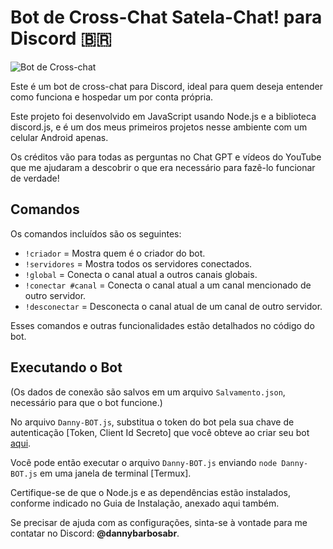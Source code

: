 # Bot de Cross-Chat Satela-Chat! para Discord 🇧🇷

![Bot de Cross-chat](https://github.com/user-attachments/assets/20dfea0d-08ec-45b1-9528-7dd669a49aed)

Este é um bot de cross-chat para Discord, ideal para quem deseja entender como funciona e hospedar um por conta própria. 

Este projeto foi desenvolvido em JavaScript usando Node.js e a biblioteca discord.js, e é um dos meus primeiros projetos nesse ambiente com um celular Android apenas.

Os créditos vão para todas as perguntas no Chat GPT e vídeos do YouTube que me ajudaram a descobrir o que era necessário para fazê-lo funcionar de verdade!

## Comandos
Os comandos incluídos são os seguintes:
- `!criador` = Mostra quem é o criador do bot.
- `!servidores` = Mostra todos os servidores conectados.
- `!global` = Conecta o canal atual a outros canais globais.
- `!conectar #canal` = Conecta o canal atual a um canal mencionado de outro servidor.
- `!desconectar` = Desconecta o canal atual de um canal de outro servidor.

Esses comandos e outras funcionalidades estão detalhados no código do bot.

## Executando o Bot
(Os dados de conexão são salvos em um arquivo `Salvamento.json`, necessário para que o bot funcione.)

No arquivo `Danny-BOT.js`, substitua o token do bot pela sua chave de autenticação [Token, Client Id Secreto] que você obteve ao criar seu bot [aqui](https://discord.com/developers/applications).

Você pode então executar o arquivo `Danny-BOT.js` enviando `node Danny-BOT.js` em uma janela de terminal [Termux]. 

Certifique-se de que o Node.js e as dependências estão instalados, conforme indicado no Guia de Instalação, anexado aqui também.

Se precisar de ajuda com as configurações, sinta-se à vontade para me contatar no Discord: **@dannybarbosabr**.
